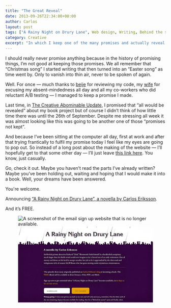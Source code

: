 ```yaml
---
title: "The Great Reveal"
date: 2013-09-26T22:34:00+00:00
author: Carlos
layout: post
tags: ["A Rainy Night on Drury Lane", Web design, Writing, Behind the scenes]
category: Creative
excerpt: "In which I keep one of the many promises and actually reveal the plans for my upcoming book."
---
```

I should really never promise anything because in the history of promising things, I’m not good at keeping those promises. We all remember that “Christmas song” I started writing that then turned into an “Easter song” as time went by. Only to vanish into thin air, never to be spoken of again.

Well. For once — much thanks to <a href="http://benjaminhorn.se/" >beije</a> for reviewing my code, my <a href="http://creationsimaginationsofaredridinghood.blogspot.co.uk/" >wife</a> for excusing my absent-mindedness all day and all my co-workers who did reluctant A/B testing — I managed to keep a promise I made.

Last time, in [The Creative Abominable Update](/blog/the-abominable-creative-update), I promised that “all would be revealed” about my book project but of course I didn’t think of how little time there was until the 26th of September. Despite me stressing all week it was almost looking like this was going to be another one of those “promises not kept”.

And because I’ve been sitting at the computer all day, first at work and after that trying frantically to fulfil my promise today I feel like my eyes are going to pop out. So instead of a long post about the making of the website — I’ll hopefully get to that some other day — I’ll just leave [this link here](http://carloseriksson.com/a-rainy-night-on-drury-lane/). You know, just casually.

Go, check it out. Maybe you haven’t read the parts I’ve already written? Maybe you’ve been holding out, waiting and hoping that I would make it into a book. Well, your dreams have been answered.

You're welcome.

Announcing [“A Rainy Night on Drury Lane”, a novella by Carlos Eriksson](http://carloseriksson.com/a-rainy-night-on-drury-lane/).
  
And it’s FREE.

<figure>
    <img class="js-lazy-load" data-original="/assets/posts/2013/09/a-rainy-night-on-drury-lane-an-ebook-by-carlos-eriksson.jpg" alt="A screenshot of the email sign up website that is no longer available.">
  <noscript>
    <img src="/assets/posts/2013/09/a-rainy-night-on-drury-lane-an-ebook-by-carlos-eriksson.jpg" alt="A screenshot of the email sign up website that is no longer available.">
  </noscript>
</figure>